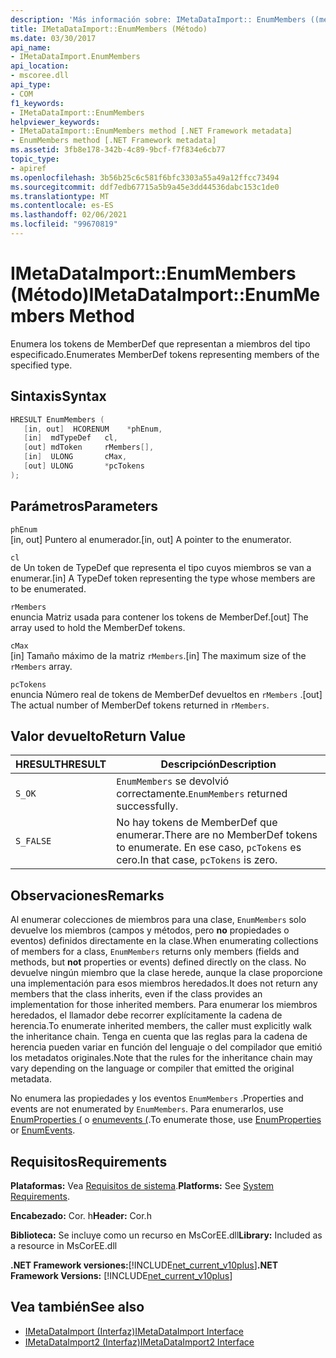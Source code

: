 ```yaml
---
description: 'Más información sobre: IMetaDataImport:: EnumMembers ((método)'
title: IMetaDataImport::EnumMembers (Método)
ms.date: 03/30/2017
api_name:
- IMetaDataImport.EnumMembers
api_location:
- mscoree.dll
api_type:
- COM
f1_keywords:
- IMetaDataImport::EnumMembers
helpviewer_keywords:
- IMetaDataImport::EnumMembers method [.NET Framework metadata]
- EnumMembers method [.NET Framework metadata]
ms.assetid: 3fb8e178-342b-4c89-9bcf-f7f834e6cb77
topic_type:
- apiref
ms.openlocfilehash: 3b56b25c6c581f6bfc3303a55a49a12ffcc73494
ms.sourcegitcommit: ddf7edb67715a5b9a45e3dd44536dabc153c1de0
ms.translationtype: MT
ms.contentlocale: es-ES
ms.lasthandoff: 02/06/2021
ms.locfileid: "99670819"
---
```

# <a name="imetadataimportenummembers-method"></a><span data-ttu-id="86734-103">IMetaDataImport::EnumMembers (Método)</span><span class="sxs-lookup"><span data-stu-id="86734-103">IMetaDataImport::EnumMembers Method</span></span>

<span data-ttu-id="86734-104">Enumera los tokens de MemberDef que representan a miembros del tipo especificado.</span><span class="sxs-lookup"><span data-stu-id="86734-104">Enumerates MemberDef tokens representing members of the specified type.</span></span>  
  
## <a name="syntax"></a><span data-ttu-id="86734-105">Sintaxis</span><span class="sxs-lookup"><span data-stu-id="86734-105">Syntax</span></span>  
  
```cpp  
HRESULT EnumMembers (
   [in, out]  HCORENUM    *phEnum,
   [in]  mdTypeDef   cl,
   [out] mdToken     rMembers[],
   [in]  ULONG       cMax,
   [out] ULONG       *pcTokens  
);  
```  
  
## <a name="parameters"></a><span data-ttu-id="86734-106">Parámetros</span><span class="sxs-lookup"><span data-stu-id="86734-106">Parameters</span></span>  

 `phEnum`  
 <span data-ttu-id="86734-107">[in, out] Puntero al enumerador.</span><span class="sxs-lookup"><span data-stu-id="86734-107">[in, out] A pointer to the enumerator.</span></span>  
  
 `cl`  
 <span data-ttu-id="86734-108">de Un token de TypeDef que representa el tipo cuyos miembros se van a enumerar.</span><span class="sxs-lookup"><span data-stu-id="86734-108">[in] A TypeDef token representing the type whose members are to be enumerated.</span></span>  
  
 `rMembers`  
 <span data-ttu-id="86734-109">enuncia Matriz usada para contener los tokens de MemberDef.</span><span class="sxs-lookup"><span data-stu-id="86734-109">[out] The array used to hold the MemberDef tokens.</span></span>  
  
 `cMax`  
 <span data-ttu-id="86734-110">[in] Tamaño máximo de la matriz `rMembers`.</span><span class="sxs-lookup"><span data-stu-id="86734-110">[in] The maximum size of the `rMembers` array.</span></span>  
  
 `pcTokens`  
 <span data-ttu-id="86734-111">enuncia Número real de tokens de MemberDef devueltos en `rMembers` .</span><span class="sxs-lookup"><span data-stu-id="86734-111">[out] The actual number of MemberDef tokens returned in `rMembers`.</span></span>  
  
## <a name="return-value"></a><span data-ttu-id="86734-112">Valor devuelto</span><span class="sxs-lookup"><span data-stu-id="86734-112">Return Value</span></span>  
  
|<span data-ttu-id="86734-113">HRESULT</span><span class="sxs-lookup"><span data-stu-id="86734-113">HRESULT</span></span>|<span data-ttu-id="86734-114">Descripción</span><span class="sxs-lookup"><span data-stu-id="86734-114">Description</span></span>|  
|-------------|-----------------|  
|`S_OK`|<span data-ttu-id="86734-115">`EnumMembers` se devolvió correctamente.</span><span class="sxs-lookup"><span data-stu-id="86734-115">`EnumMembers` returned successfully.</span></span>|  
|`S_FALSE`|<span data-ttu-id="86734-116">No hay tokens de MemberDef que enumerar.</span><span class="sxs-lookup"><span data-stu-id="86734-116">There are no MemberDef tokens to enumerate.</span></span> <span data-ttu-id="86734-117">En ese caso, `pcTokens` es cero.</span><span class="sxs-lookup"><span data-stu-id="86734-117">In that case, `pcTokens` is zero.</span></span>|  
  
## <a name="remarks"></a><span data-ttu-id="86734-118">Observaciones</span><span class="sxs-lookup"><span data-stu-id="86734-118">Remarks</span></span>  

 <span data-ttu-id="86734-119">Al enumerar colecciones de miembros para una clase, `EnumMembers` solo devuelve los miembros (campos y métodos, pero **no** propiedades o eventos) definidos directamente en la clase.</span><span class="sxs-lookup"><span data-stu-id="86734-119">When enumerating collections of members for a class, `EnumMembers` returns only members (fields and methods, but **not** properties or events) defined directly on the class.</span></span> <span data-ttu-id="86734-120">No devuelve ningún miembro que la clase herede, aunque la clase proporcione una implementación para esos miembros heredados.</span><span class="sxs-lookup"><span data-stu-id="86734-120">It does not return any members that the class inherits, even if the class provides an implementation for those inherited members.</span></span> <span data-ttu-id="86734-121">Para enumerar los miembros heredados, el llamador debe recorrer explícitamente la cadena de herencia.</span><span class="sxs-lookup"><span data-stu-id="86734-121">To enumerate inherited members, the caller must explicitly walk the inheritance chain.</span></span> <span data-ttu-id="86734-122">Tenga en cuenta que las reglas para la cadena de herencia pueden variar en función del lenguaje o del compilador que emitió los metadatos originales.</span><span class="sxs-lookup"><span data-stu-id="86734-122">Note that the rules for the inheritance chain may vary depending on the language or compiler that emitted the original metadata.</span></span>

 <span data-ttu-id="86734-123">No enumera las propiedades y los eventos `EnumMembers` .</span><span class="sxs-lookup"><span data-stu-id="86734-123">Properties and events are not enumerated by `EnumMembers`.</span></span> <span data-ttu-id="86734-124">Para enumerarlos, use [EnumProperties (](imetadataimport-enumproperties-method.md) o [enumevents (](imetadataimport-enumevents-method.md).</span><span class="sxs-lookup"><span data-stu-id="86734-124">To enumerate those, use [EnumProperties](imetadataimport-enumproperties-method.md) or [EnumEvents](imetadataimport-enumevents-method.md).</span></span>
  
## <a name="requirements"></a><span data-ttu-id="86734-125">Requisitos</span><span class="sxs-lookup"><span data-stu-id="86734-125">Requirements</span></span>  

 <span data-ttu-id="86734-126">**Plataformas:** Vea [Requisitos de sistema](../../get-started/system-requirements.md).</span><span class="sxs-lookup"><span data-stu-id="86734-126">**Platforms:** See [System Requirements](../../get-started/system-requirements.md).</span></span>  
  
 <span data-ttu-id="86734-127">**Encabezado:** Cor. h</span><span class="sxs-lookup"><span data-stu-id="86734-127">**Header:** Cor.h</span></span>  
  
 <span data-ttu-id="86734-128">**Biblioteca:** Se incluye como un recurso en MsCorEE.dll</span><span class="sxs-lookup"><span data-stu-id="86734-128">**Library:** Included as a resource in MsCorEE.dll</span></span>  
  
 <span data-ttu-id="86734-129">**.NET Framework versiones:**[!INCLUDE[net_current_v10plus](../../../../includes/net-current-v10plus-md.md)]</span><span class="sxs-lookup"><span data-stu-id="86734-129">**.NET Framework Versions:** [!INCLUDE[net_current_v10plus](../../../../includes/net-current-v10plus-md.md)]</span></span>  
  
## <a name="see-also"></a><span data-ttu-id="86734-130">Vea también</span><span class="sxs-lookup"><span data-stu-id="86734-130">See also</span></span>

- [<span data-ttu-id="86734-131">IMetaDataImport (Interfaz)</span><span class="sxs-lookup"><span data-stu-id="86734-131">IMetaDataImport Interface</span></span>](imetadataimport-interface.md)
- [<span data-ttu-id="86734-132">IMetaDataImport2 (Interfaz)</span><span class="sxs-lookup"><span data-stu-id="86734-132">IMetaDataImport2 Interface</span></span>](imetadataimport2-interface.md)
